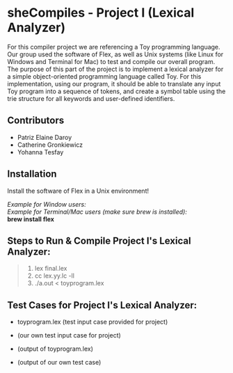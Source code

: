 # sheCompiles - Project I (Lexical Analyzer)
For this compiler project we are referencing a Toy programming language. Our group used the software of Flex, as well as Unix systems (like Linux for Windows and Terminal for Mac) to test and compile our overall program. The purpose of this part of the project is to implement a lexical analyzer for a simple object-oriented programming language called Toy. For this implementation, using our program, it should be able to translate any input Toy program into a sequence of tokens, and create a symbol table using the trie structure for all keywords and user-defined identifiers.

## Contributors
- Patriz Elaine Daroy
- Catherine Gronkiewicz
- Yohanna Tesfay

## Installation
Install the software of Flex in a Unix environment! <br/>

*Example for Window users:* <br/>
*Example for Terminal/Mac users (make sure brew is installed):* <br/>
**brew install flex**

## Steps to Run & Compile Project I's Lexical Analyzer:
> 1. lex final.lex
> 2. cc lex.yy.lc -ll
> 3. ./a.out < toyprogram.lex

## Test Cases for Project I's Lexical Analyzer:
- toyprogram.lex (test input case provided for project) <br/>
- (our own test input case for project) <br/>

- (output of toyprogram.lex)
- (output of our own test case)

